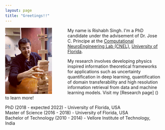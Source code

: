 ```yaml
---
layout: page
title: "Greetings!!"
---
```

<img style="float: left; padding-right:50px" src="assets/me.JPG" width="30%" height="30%">My name is Rishabh Singh. I'm a PhD candidate under the advisement of Dr. Jose C. Principe at the [Computational NeuroEngineering Lab (CNEL)](http://www.cnel.ufl.edu), [University of Florida](https://www.ufl.edu).

My research involves developing physics inspired information theoretical frameworks for applications such as uncertainty quantification in deep learning, quantification of domain transferability and high resolution information retrieval from data and machine learning models. Visit my [Research page] () to learn more!

PhD (2018 - expected 2022) - University of Florida, USA\
Master of Science (2016 - 2018) - University of Florida, USA\
Bachelor of Technology (2010 - 2014) - Vellore Institute of Technology, India
